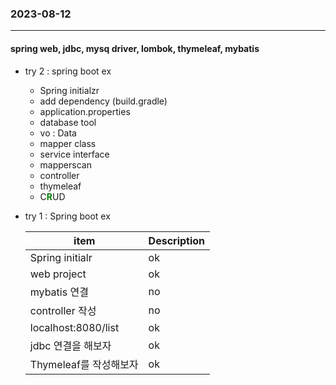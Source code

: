 ### 2023-08-12   
---
#### spring web, jdbc, mysq driver, lombok, thymeleaf, mybatis
* try 2 : spring boot ex
    - Spring initialzr
    - add dependency (build.gradle)
    - application.properties 
    - database tool 
    - vo : Data
    - mapper class 
    - service interface 
    - mapperscan 
    - controller
    - thymeleaf     
    - C<span style="color:green;">**R**</span>UD
* try 1 : Spring boot ex    
   
    | item | Description |
    | ----------- | ----------- |
    | Spring initialr | ok |
    | web project | ok |
    | mybatis 연결 | no |
    | controller 작성 | no |
    | localhost:8080/list | ok |
    | jdbc 연결을 해보자 | ok |
    | Thymeleaf를 작성해보자 | ok |
    



